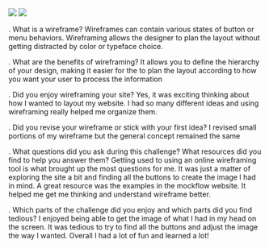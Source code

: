 <img src = "wireframe-index.png">
<img src="wireframe-blog-index.png">

. What is a wireframe?
Wireframes can contain various states of button or menu behaviors.  Wireframing allows the designer to plan the layout without getting distracted by color or typeface choice.

. What are the benefits of wireframing?
It allows you to define the hierarchy of your design, making it easier for the to plan the layout according to how you want your user to process the information

. Did you enjoy wireframing your site?
Yes, it was exciting thinking about how I wanted to layout my website.  I had so many different ideas and using wireframing really helped me organize them.

. Did you revise your wireframe or stick with your first idea?
I revised small portions of my wireframe but the general concept remained the same

. What questions did you ask during this challenge? What resources did you find to help you answer them?
Getting used to using an online wireframing tool is what brought up the most questions for me.  It was just a matter of exploring the site a bit and finding all the buttons to create the image I had in mind.  A great resource was the examples in the mockflow website.  It helped me get me thinking and understand wireframe better.

. Which parts of the challenge did you enjoy and which parts did you find tedious?
I enjoyed being able to get the image of what I had in my head on the screen.  It was tedious to try to find all the buttons and adjust the image the way I wanted.  Overall I had a lot of fun and learned a lot!
